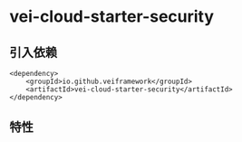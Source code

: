 # vei-cloud-starter-security
## 引入依赖


    <dependency>
        <groupId>io.github.veiframework</groupId>
        <artifactId>vei-cloud-starter-security</artifactId>
    </dependency>


## 特性